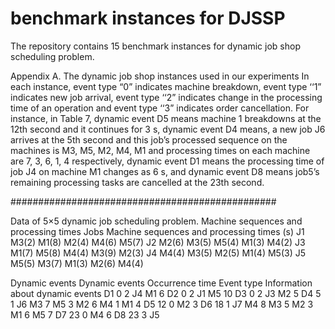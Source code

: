# benchmark instances for DJSSP
The repository contains 15 benchmark instances for dynamic job shop scheduling problem.

Appendix A. The dynamic job shop instances used in our experiments
In each instance, event type “0” indicates machine breakdown, event type ‘‘1” indicates new job arrival, event type ‘‘2” indicates change in the processing time of an operation and event type ‘‘3” indicates order cancellation. For instance, in Table 7, dynamic event D5 means machine 1 breakdowns at the 12th second and it continues for 3 s, dynamic event D4 means, a new job J6 arrives at the 5th second and this job’s processed sequence on the machines is M3, M5, M2, M4, M1 and processing times on each machine are 7, 3, 6, 1, 4 respectively, dynamic event D1 means the processing time of job J4 on machine M1 changes as 6 s, and dynamic event D8 means job5’s remaining processing tasks are cancelled at the 23th second. 

################################################

Data of 5×5 dynamic job scheduling problem.
Machine sequences and processing times
Jobs	Machine sequences and processing times (s)
J1	M3(2)	M1(8)	M2(4)	M4(6)	M5(7)
J2	M2(6)	M3(5)	M5(4)	M1(3)	M4(2)
J3	M1(7)	M5(8)	M4(4)	M3(9)	M2(3)
J4	M4(4)	M3(5)	M2(5)	M1(4)	M5(3)
J5	M5(5)	M3(7)	M1(3)	M2(6)	M4(4)

Dynamic events
Dynamic events	Occurrence time	Event type	Information about dynamic events
D1		0		2		J4 M1 6
D2		0		2		J1 M5 10
D3		0		2		J3 M2 5 
D4		5		1		J6 M3 7 M5 3 M2 6 M4 1 M1 4
D5		12		0		M2 3
D6		18		1		J7 M4 8 M3 5 M2 3 M1 6 M5 7
D7		23		0		M4 6
D8		23		3		J5 
